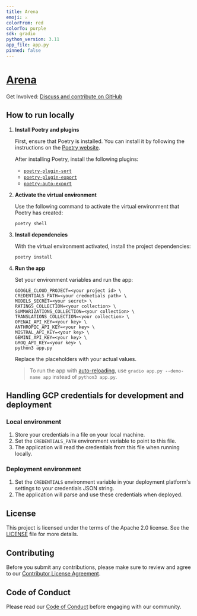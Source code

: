 ```yaml
---
title: Arena
emoji: ⚔️
colorFrom: red
colorTo: purple
sdk: gradio
python_version: 3.11
app_file: app.py
pinned: false
---
```


# [Arena](https://huggingface.co/spaces/yanolja/arena)

Get Involved: [Discuss and contribute on GitHub](https://github.com/yanolja/arena)

## How to run locally

1. **Install Poetry and plugins**

   First, ensure that Poetry is installed. You can install it by following the instructions on the [Poetry website](https://python-poetry.org/docs/#installing-with-pipx).

   After installing Poetry, install the following plugins:

   - [`poetry-plugin-sort`](https://github.com/andrei-shabanski/poetry-plugin-sort?tab=readme-ov-file#installation)
   - [`poetry-plugin-export`](https://github.com/python-poetry/poetry-plugin-export?tab=readme-ov-file#installation)
   - [`poetry-auto-export`](https://github.com/Ddedalus/poetry-auto-export?tab=readme-ov-file#installation)

1. **Activate the virtual environment**

   Use the following command to activate the virtual environment that Poetry has created:

   ```shell
   poetry shell
   ```

1. **Install dependencies**

   With the virtual environment activated, install the project dependencies:

   ```shell
   poetry install
   ```

1. **Run the app**

   Set your environment variables and run the app:

   ```shell
   GOOGLE_CLOUD_PROJECT=<your project id> \
   CREDENTIALS_PATH=<your crednetials path> \
   MODELS_SECRET=<your secret> \
   RATINGS_COLLECTION=<your collection> \
   SUMMARIZATIONS_COLLECTION=<your collection> \
   TRANSLATIONS_COLLECTION=<your collection> \
   OPENAI_API_KEY=<your key> \
   ANTHROPIC_API_KEY=<your key> \
   MISTRAL_API_KEY=<your key> \
   GEMINI_API_KEY=<your key> \
   GROQ_API_KEY=<your key> \
   python3 app.py
   ```

   Replace the placeholders with your actual values.

   > To run the app with [auto-reloading](https://www.gradio.app/guides/developing-faster-with-reload-mode), use `gradio app.py --demo-name app` instead of `python3 app.py`.

## Handling GCP credentials for development and deployment

### Local environment

1. Store your credentials in a file on your local machine.
1. Set the `CREDENTIALS_PATH` environment variable to point to this file.
1. The application will read the credentials from this file when running locally.

### Deployment environment

1. Set the `CREDENTIALS` environment variable in your deployment platform's settings to your credentials JSON string.
2. The application will parse and use these credentials when deployed.

## License

This project is licensed under the terms of the Apache 2.0 license. See the [LICENSE](LICENSE) file for more details.

## Contributing

Before you submit any contributions, please make sure to review and agree to our [Contributor License Agreement](CLA.md).

## Code of Conduct

Please read our [Code of Conduct](CODE_OF_CONDUCT.md) before engaging with our community.
